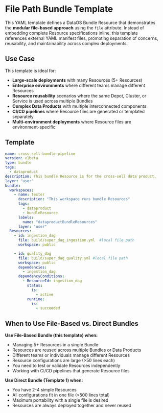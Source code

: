 # File Path Bundle Template

This YAML template defines a DataOS Bundle Resource that demonstrates the **modular file-based approach** using the `file` attribute. Instead of embedding complete Resource specifications inline, this template references external YAML manifest files, promoting separation of concerns, reusability, and maintainability across complex deployments.

## Use Case

This template is ideal for:

- **Large-scale deployments** with many Resources (5+ Resources)
- **Enterprise environments** where different teams manage different Resources
- **Resource reusability** scenarios where the same Depot, Cluster, or Service is used across multiple Bundles
- **Complex Data Products** with multiple interconnected components
- **CI/CD pipelines** where Resource files are generated or templated separately
- **Multi-environment deployments** where Resource files are environment-specific

## Template


```yaml
name: cross-sell-bundle-pipeline
version: v1beta
type: bundle
tags:
  - dataproduct
description: This bundle Resource is for the cross-sell data product.
layer: "user"
bundle:
  workspaces:
    - name: tester
      description: "This workspace runs bundle Resources"
      tags:
        - dataproduct
        - bundleResource
      labels:
        name: "dataproductBundleResources"
      layer: "user"
  Resources:
    - id: ingestion_dag
      file: build/super_dag_ingestion.yml  #local file path
      workspace: public

    - id: quality_dag
      file: build/super_dag_quality.yml #local file path
      workspace: public
      dependencies:
        - ingestion_dag
      dependencyConditions:
        - ResourceId: ingestion_dag
          status:
            is:
              - active
          runtime:
            is:
              - succeeded
```


## When to Use File-Based vs. Direct Bundles

**Use File-Based Bundle (this template) when:**

- Managing 5+ Resources in a single Bundle
- Resources are reused across multiple Bundles or Data Products
- Different teams or individuals manage different Resources
- Resource configurations are large (>50 lines each)
- You need to test or validate Resources independently
- Working with CI/CD pipelines that generate Resource files

**Use Direct Bundle (Template 1) when:**

- You have 2-4 simple Resources
- All configurations fit in one file (<500 lines total)
- Maximum portability with a single file is desired
- Resources are always deployed together and never reused